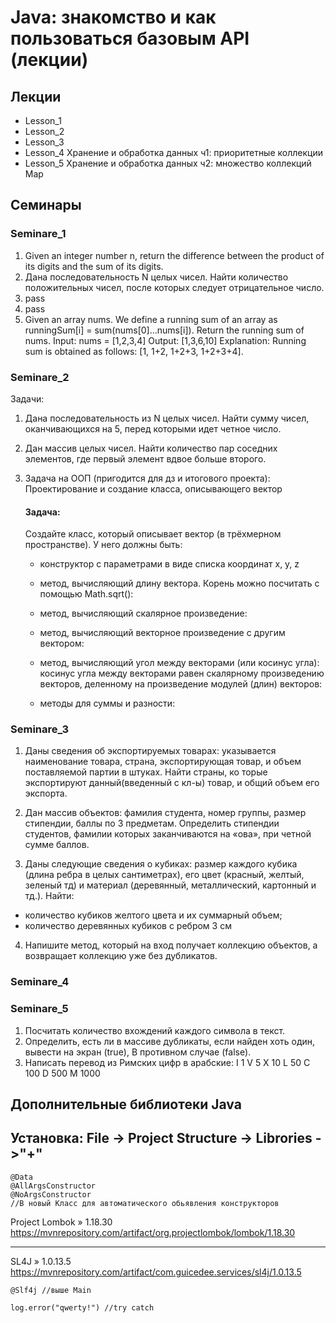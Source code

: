 # Java: знакомство и как пользоваться базовым API (лекции)

## Лекции
* Lesson_1
* Lesson_2
* Lesson_3
* Lesson_4 Хранение и обработка данных ч1: приоритетные коллекции
* Lesson_5 Хранение и обработка данных ч2: множество коллекций Map

## Семинары
### Seminare_1
1. Given an integer number n, return the difference between the product of its digits and the sum of its digits.
2. Дана последовательность N целых чисел. Найти количество положительных чисел, после которых следует отрицательное число.
3. pass
4. pass
5. Given an array nums. We define a running sum of an array as runningSum[i] = sum(nums[0]…nums[i]).
   Return the running sum of nums.
   Input: nums = [1,2,3,4]
   Output: [1,3,6,10]
   Explanation: Running sum is obtained as follows: [1, 1+2, 1+2+3, 1+2+3+4].

### Seminare_2
Задачи:
1) Дана последовательность из N целых чисел. Найти сумму чисел, оканчивающихся
   на 5, перед которыми идет четное число.
2) Дан массив целых чисел. Найти количество пар соседних элементов, где первый
   элемент вдвое больше второго.
3) Задача на ООП (пригодится для дз и итогового проекта):
   Проектирование и создание класса, описывающего вектор

   #### Задача:

   Создайте класс, который описывает вектор (в трёхмерном пространстве).
   У него должны быть:

   * конструктор с параметрами в виде списка координат x, y, z

   * метод, вычисляющий длину вектора. Корень можно посчитать с помощью
     Math.sqrt():

   * метод, вычисляющий скалярное произведение:

   * метод, вычисляющий векторное произведение с другим вектором:

   * метод, вычисляющий угол между векторами (или косинус угла): косинус угла
     между векторами равен скалярному произведению векторов, деленному на
     произведение модулей (длин) векторов:

   * методы для суммы и разности:


### Seminare_3
1. Даны сведения об экспортируемых товарах: указывается наименование
   товара, страна, экспортирующая товар, и объем поставляемой партии в штуках. Найти
   страны, ко
   торые экспортируют данный(введенный с кл-ы) товар, и общий объем его
   экспорта.

3. Дан массив объектов: фамилия студента, номер группы, размер стипендии, баллы по 3 предметам.
   Определить стипендии студентов, фамилии которых заканчиваются на «ова», при четной сумме баллов.

3.	 Даны следующие сведения о кубиках: размер каждого кубика (длина ребра в целых сантиметрах), его цвет (красный, желтый, зеленый тд) и материал (деревянный, металлический, картонный и тд.). Найти:
- количество кубиков желтого цвета и их суммарный объем;
- количество деревянных кубиков с ребром 3 см

4. Напишите метод, который на вход получает коллекцию объектов, а
   возвращает коллекцию уже без дубликатов.


### Seminare_4
### Seminare_5
1. Посчитать количество вхождений каждого символа в текст.
2. Определить, есть ли в массиве дубликаты, если найден хоть один, вывести на экран (true), В противном случае (false). 
3. Написать перевод из Римских цифр в арабские:
   I 1
   V 5
   X 10
   L 50
   C 100
   D 500
   M 1000

## Дополнительные библиотеки Java

Установка:
File -> Project Structure -> Librories ->"+" 
---
```agsl
@Data
@AllArgsConstructor
@NoArgsConstructor
//В новый Класс для автоматического обьявления конструкторов
```


Project Lombok » 1.18.30
https://mvnrepository.com/artifact/org.projectlombok/lombok/1.18.30

---
SL4J » 1.0.13.5
https://mvnrepository.com/artifact/com.guicedee.services/sl4j/1.0.13.5

~~~
@Slf4j //выше Main

log.error("qwerty!") //try catch
~~~
